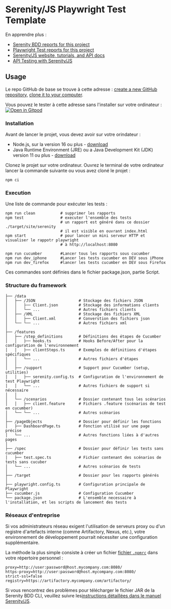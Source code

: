 # Serenity/JS Playwright Test Template

En apprendre plus :
- [Serenity BDD reports for this project](https://serenity-js.github.io/serenity-js-playwright-test-template/serenity/)
- [Playwright Test reports for this project](https://serenity-js.github.io/serenity-js-playwright-test-template/playwright/)
- [Serenity/JS website, tutorials, and API docs](https://serenity-js.org/)
- [API Testing with Serenity/JS](https://serenity-js.org/handbook/api-testing/)

## Usage

Le repo GitHub de base se trouve à cette adresse : [create a new GitHub repository](https://help.github.com/en/articles/creating-a-repository-from-a-template), [clone it to your computer](https://docs.github.com/en/free-pro-team@latest/github/creating-cloning-and-archiving-repositories/cloning-a-repository).

Vous pouvez le tester à cette adresse sans l'installer sur votre ordinateur :
[![Open in Gitpod](https://gitpod.io/button/open-in-gitpod.svg)](https://gitpod.io/from-referrer/)

### Installation

Avant de lancer le projet, vous devez avoir sur votre orindateur : 
- Node.js, sur la version 16 ou plus - [download](https://nodejs.org/en/)
- Java Runtime Environment (JRE) ou a Java Development Kit (JDK) version 11 ou plus - [download](https://adoptopenjdk.net/)

Clonez le projet sur votre ordinateur. 
Ouvrez le terminal de votre ordinateur lancer la commande suivante ou vous avez cloné le projet :
```
npm ci
```

### Execution

Une liste de commande pour exécuter les tests :


```
npm run clean           # supprimer les rapports
npm test                # executer l'ensemble des tests
                        # un rapport est généré dans ce dossier ./target/site/serenity
                        # il est visible en ouvrant index.html
npm start               # pour lancer un mini serveur HTTP et visualiser le rappotr playwright
                        # à http://localhost:8080

npm run cucumber        #Lancer tous les rapports sous cucumber
npm run dev_iphone      #Lancer les tests cucumber en DEV sous iPhone
npm run dev_firefox     #lancer les tests cucumber en DEV sous Firefox
```
Ces commandes sont définies dans le fichier package.json, partie Script.

### Structure du framework
```
├── /data
│   ├── /JSON                   # Stockage des fichiers JSON
│   │   ├── Client.json         # Stockage des informations clients
│   │   └── ...                 # Autres fichiers clients
│   ├── /XML                    # Stockage des fichiers XML
│   │   ├── Client.xml          # Converstion des fichiers json
│   └── └── ...                 # Autres fichiers xml
│
├── /features
│   ├── /step_definitions       # Définitions des étapes de Cucumber
│   │   ├── hooks.ts            # Hooks Before/After pour la configuration de l'environnement
│   │   ├── clientSteps.ts      # Exemples de définitions d'étapes spécifiques
│   │   └── ...                 # Autres fichiers d'étapes
│   │
│   ├── /support                # Support pour Cucumber (setup, utilities)
│   │   ├── serenity.config.ts  # Configuration de l'environnement de test Playwright
│   │   └── ...                 # Autres fichiers de support si nécessaire
│   │ 
│   └── /scenarios              # Dossier contenant tous les scénarios
│   │   ├── client.feature      # Fichiers .feature (scénarios de test en cucumber)
│   └── └── ...                 # Autres scénarios
│
├── /pageObjects                # Dossier pour définir les fonctions
│   ├── DashboardPage.ts        # Fonction utilisé sur une page précise 
│   └── ...                     # Autres fonctions liées à d'autres pages
│
├── /spec                       # Dossier pour définir les tests sans cucumber
│   ├── test.spec.ts            # Fichier contenant des scénarios de tests sans cucuber
│   └── ...                     # Autres scénarios de tests
│
├── /target                     # Dossier pour les rapports générés
│
├── playwright.config.ts        # Configuration principale de Playwright
├── cucumber.js                 # Configuration Cucumber
└── package.json                # L'ensemble necessaire à l'installation, et les scripts de lancement des tests
```

### Réseaux d'entreprise

Si vos administrateurs réseau exigent l'utilisation de serveurs proxy ou d'un registre d'artefacts interne (comme Artifactory, Nexus, etc.), votre environnement de développement pourrait nécessiter une configuration supplémentaire.

La méthode la plus simple consiste à créer un fichier [fichier `.npmrc`](https://docs.npmjs.com/cli/v6/configuring-npm/npmrc) dans votre répertoire personnel :

```
proxy=http://user:password@host.mycompany.com:8080/
https-proxy=http://user:password@host.mycompany.com:8080/
strict-ssl=false
registry=https://artifactory.mycompany.com/artifactory/
```

Si vous rencontrez des problèmes pour télécharger le fichier JAR de la Serenity BDD CLI, veuillez suivre les[instructions détaillées dans le manuel Serenity/JS](https://serenity-js.org/api/serenity-bdd/#downloading-the-serenity-bdd-reporting-cli).
